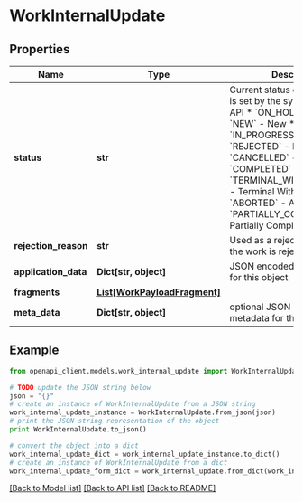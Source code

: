 # WorkInternalUpdate


## Properties
Name | Type | Description | Notes
------------ | ------------- | ------------- | -------------
**status** | **str** | Current status of the Work, this is set by the system via internal API  * &#x60;ON_HOLD&#x60; - On Hold * &#x60;NEW&#x60; - New * &#x60;LIVE&#x60; - Live * &#x60;IN_PROGRESS&#x60; - In Progress * &#x60;REJECTED&#x60; - Rejected * &#x60;CANCELLED&#x60; - Cancelled * &#x60;COMPLETED&#x60; - Completed * &#x60;TERMINAL_WITH_EXCEPTION&#x60; - Terminal With Exception * &#x60;ABORTED&#x60; - Aborted * &#x60;PARTIALLY_COMPLETED&#x60; - Partially Completed | [optional] 
**rejection_reason** | **str** | Used as a rejection reason if the work is rejected | [optional] 
**application_data** | **Dict[str, object]** | JSON encoded application data for this object | [optional] 
**fragments** | [**List[WorkPayloadFragment]**](WorkPayloadFragment.md) |  | [optional] 
**meta_data** | **Dict[str, object]** | optional JSON encoded metadata for this object | [optional] 

## Example

```python
from openapi_client.models.work_internal_update import WorkInternalUpdate

# TODO update the JSON string below
json = "{}"
# create an instance of WorkInternalUpdate from a JSON string
work_internal_update_instance = WorkInternalUpdate.from_json(json)
# print the JSON string representation of the object
print WorkInternalUpdate.to_json()

# convert the object into a dict
work_internal_update_dict = work_internal_update_instance.to_dict()
# create an instance of WorkInternalUpdate from a dict
work_internal_update_form_dict = work_internal_update.from_dict(work_internal_update_dict)
```
[[Back to Model list]](../README.md#documentation-for-models) [[Back to API list]](../README.md#documentation-for-api-endpoints) [[Back to README]](../README.md)



